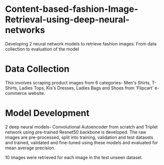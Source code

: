 # Content-based-fashion-Image-Retrieval-using-deep-neural-networks
Developing 2 neural network models to retrieve fashion images: From data collection to evaluation of the model

# Data Collection
This involves scraping product images from 6 categories- Men's Shirts, T-Shirts, Ladies Tops, Kis's Dresses, Ladies Bags and Shoes from 'Flipcart' e-commerce website.

# Model Development

2 deep neural models- Convolutional Autoencoder from scratch and Triplet network using pre-trained Resnet50 backbone is developed. The raw images are pre-processed, split into training, validation and test datasets and trained, validated and fine-tuned using these models and evaluated for mean average precision.

10 images were retrieved for each image in the test unseen dataset.
